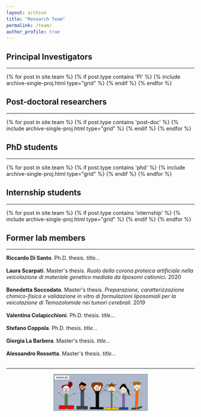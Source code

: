 ```yaml
---
layout: archive
title: "Research Team"
permalink: /team/
author_profile: true
---
```


<h2>Principal Investigators</h2>
<hr>
<div class="grid">
<div class="wrapper">
  {% for post in site.team %}
    {% if post.type contains 'PI' %}
      {% include archive-single-proj.html type="grid" %}
    {% endif %}
  {% endfor %}
</div>
</div>

<h2>Post-doctoral researchers</h2>
<hr>
<div class="grid">
<div class="wrapper">
  {% for post in site.team %}
    {% if post.type contains 'post-doc' %}
      {% include archive-single-proj.html type="grid" %}
    {% endif %}
  {% endfor %}
  </div>
  </div>

<h2>PhD students</h2>
<hr>
<div class="grid">
<div class="wrapper">
  {% for post in site.team %}
    {% if post.type contains 'phd' %}
      {% include archive-single-proj.html type="grid" %}
    {% endif %}
  {% endfor %}
</div>
</div>

<h2>Internship students</h2>
<hr>
<div class="grid">
<div class="wrapper">
  {% for post in site.team %}
    {% if post.type contains 'internship' %}
      {% include archive-single-proj.html type="grid" %}
    {% endif %}
  {% endfor %}
</div>
</div>

<h2>Former lab members</h2>

<hr>
<strong>Riccardo Di Santo</strong>. Ph.D. thesis. <em>title...</em> <br><br>
<strong>Laura Scarpati</strong>. Master's thesis. <em>Ruolo della corona proteica artificiale nella veicolazione di materiale genetico mediata da liposomi cationici.</em> 2020<br><br>
<strong>Benedetta Soccodato</strong>. Master's thesis. <em>Preparazione, caratterizzazione chimico-fisica e validazione in vitro di formulazioni liposomiali per la
veicolazione di Temozolomide nei tumori cerebrali.</em> 2019<br><br>
<strong>Valentina Colapicchioni</strong>. Ph.D. thesis. <em>title...</em> <br><br>
<strong>Stefano Coppola</strong>. Ph.D. thesis. <em>title...</em> <br><br>
<strong>Giorgia La Barbera</strong>. Master's thesis. <em>title...</em> <br><br>
<strong>Alessandro Rossetta</strong>. Master's thesis. <em>title...</em> <br><br>

<hr>
  
<div style="text-align: center">
<img src='/images/FumettoLab.jpg' style='width: 50%'>
</div>
